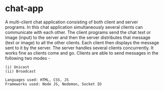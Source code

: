 # chat-app
A multi-client chat application consisting of both client and server programs. In this chat application simultaneously several clients can communicate with each other. 
The client programs send the chat text or image (input) to the server and then the server distributes that message (text or image) to all the other clients. 
Each client then displays the message sent to it by the server. The server handles several clients concurrently. 
It works fine as clients come and go. Clients are able to send messages in the following two modes - 
```
(i) Unicast
(ii) Broadcast

Languages used: HTML, CSS, JS
Frameworks used: Node JS, Nodemon, Socket IO
```
